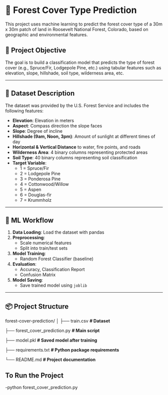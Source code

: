 # 🌲 Forest Cover Type Prediction

This project uses machine learning to predict the forest cover type of a 30m x 30m patch of land in Roosevelt National Forest, Colorado, based on geographic and environmental features.

## 📌 Project Objective

The goal is to build a classification model that predicts the type of forest cover (e.g., Spruce/Fir, Lodgepole Pine, etc.) using tabular features such as elevation, slope, hillshade, soil type, wilderness area, etc.

---

## 📁 Dataset Description

The dataset was provided by the U.S. Forest Service and includes the following features:

- **Elevation**: Elevation in meters
- **Aspect**: Compass direction the slope faces
- **Slope**: Degree of incline
- **Hillshade (9am, Noon, 3pm)**: Amount of sunlight at different times of day
- **Horizontal & Vertical Distance** to water, fire points, and roads
- **Wilderness Area**: 4 binary columns representing protected areas
- **Soil Type**: 40 binary columns representing soil classification
- **Target Variable**:
  - 1 = Spruce/Fir
  - 2 = Lodgepole Pine
  - 3 = Ponderosa Pine
  - 4 = Cottonwood/Willow
  - 5 = Aspen
  - 6 = Douglas-fir
  - 7 = Krummholz

---

## 🧠 ML Workflow

1. **Data Loading**: Load the dataset with pandas
2. **Preprocessing**:
   - Scale numerical features
   - Split into train/test sets
3. **Model Training**:
   - Random Forest Classifier (baseline)
4. **Evaluation**:
   - Accuracy, Classification Report
   - Confusion Matrix
5. **Model Saving**:
   - Save trained model using `joblib`

---

## 📦 Project Structure

forest-cover-prediction/
│
├── train.csv **# Dataset**

├── forest_cover_prediction.py **# Main script**

├── model.pkl **# Saved model after training**

├── requirements.txt **# Python package requirements**

└── README.md **# Project documentation**

## To Run the Project
 -python forest_cover_prediction.py
